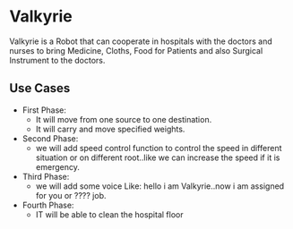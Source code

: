 # Valkyrie

Valkyrie is a Robot that can cooperate in hospitals with the doctors and nurses to bring Medicine, Cloths, Food for Patients and also Surgical Instrument to the doctors.

## Use Cases 
* First Phase:
  * It will move from one source to one destination.
  * It will carry and move specified weights.
* Second Phase:
  * we will add speed control function to control the speed in different situation or on different root..like we can increase the speed       if it is emergency.
* Third Phase:
  * we will add some voice Like: hello i am Valkyrie..now i am assigned for you or ???? job.
* Fourth Phase:
  * IT will be able to clean the hospital floor
  
  
